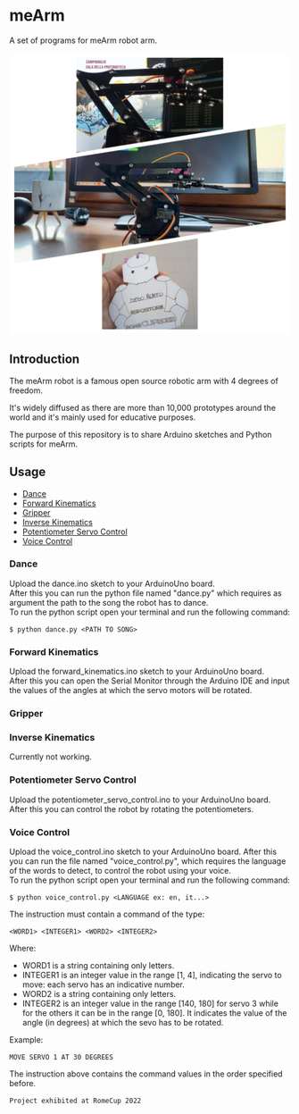 # meArm
A set of programs for meArm robot arm.  

![meArm](mearm.jpg)

## Introduction
The meArm robot is a famous open source robotic arm with 4 degrees of freedom.  

It's widely diffused as there are more than 10,000 prototypes around the world and it's mainly used for educative purposes.

The purpose of this repository is to share Arduino sketches and Python scripts for meArm.

## Usage
- [Dance](#dance)
- [Forward Kinematics](#forward-kinematics)
- [Gripper](#gripper)
- [Inverse Kinematics](#inverse-kinematics)
- [Potentiometer Servo Control](#potentiometer-servo-control)
- [Voice Control](#voice-control)

### Dance
Upload the dance.ino sketch to your ArduinoUno board.  
After this you can run the python file named "dance.py" which requires as argument the path to the song the robot has to dance.  
To run the python script open your terminal and run the following command:  
```
$ python dance.py <PATH TO SONG>
```
### Forward Kinematics
Upload the forward_kinematics.ino sketch to your ArduinoUno board.  
After this you can open the Serial Monitor through the Arduino IDE and input the values of the angles at which the servo motors will be rotated.
### Gripper
### Inverse Kinematics
Currently not working.
### Potentiometer Servo Control
Upload the potentiometer_servo_control.ino to your ArduinoUno board.  
After this you can control the robot by rotating the potentiometers.
### Voice Control
Upload the voice_control.ino sketch to your ArduinoUno board. 
After this you can run the file named "voice_control.py", which requires the language of the words to detect, to control the robot using your voice.  
To run the python script open your terminal and run the following command:  
```
$ python voice_control.py <LANGUAGE ex: en, it...>
```
The instruction must contain a command of the type:
```
<WORD1> <INTEGER1> <WORD2> <INTEGER2>
```
Where:
- WORD1 is a string containing only letters.
- INTEGER1 is an integer value in the range [1, 4], indicating the servo to move: each servo has an indicative number.
- WORD2 is a string containing only letters.
- INTEGER2 is an integer value in the range [140, 180] for servo 3 while for the others it can be in the range [0, 180]. It indicates the value of the angle (in degrees) at which the sevo has to be rotated.  

Example:
```
MOVE SERVO 1 AT 30 DEGREES
```
The instruction above contains the command values in the order specified before.
```
Project exhibited at RomeCup 2022
```
